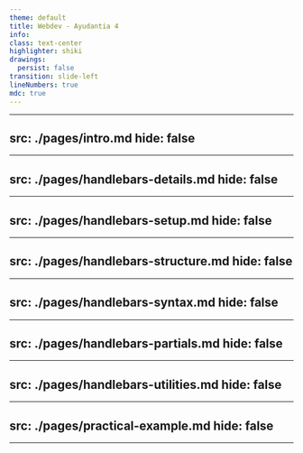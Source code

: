 ```yaml
---
theme: default
title: Webdev - Ayudantia 4
info:
class: text-center
highlighter: shiki
drawings:
  persist: false
transition: slide-left
lineNumbers: true
mdc: true
---
```


---
src: ./pages/intro.md
hide: false
---

---
src: ./pages/handlebars-details.md
hide: false
---

---
src: ./pages/handlebars-setup.md
hide: false
---

---
src: ./pages/handlebars-structure.md
hide: false
---

---
src: ./pages/handlebars-syntax.md
hide: false
---

---
src: ./pages/handlebars-partials.md
hide: false
---

---
src: ./pages/handlebars-utilities.md
hide: false
---

---
src: ./pages/practical-example.md
hide: false
---

---



